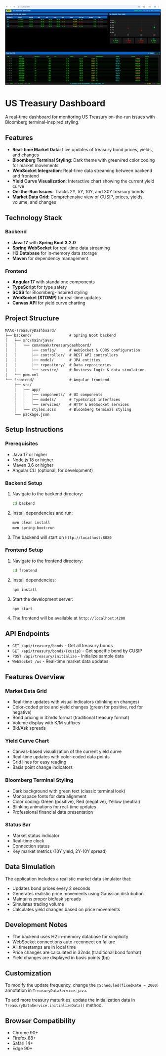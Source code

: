 ![MAAK-TreasuryDashboard](image.png)

# US Treasury Dashboard

A real-time dashboard for monitoring US Treasury on-the-run issues with Bloomberg terminal-inspired styling.

## Features

- **Real-time Market Data**: Live updates of treasury bond prices, yields, and changes
- **Bloomberg Terminal Styling**: Dark theme with green/red color coding for market movements
- **WebSocket Integration**: Real-time data streaming between backend and frontend
- **Yield Curve Visualization**: Interactive chart showing the current yield curve
- **On-the-Run Issues**: Tracks 2Y, 5Y, 10Y, and 30Y treasury bonds
- **Market Data Grid**: Comprehensive view of CUSIP, prices, yields, volume, and changes

## Technology Stack

### Backend
- **Java 17** with **Spring Boot 3.2.0**
- **Spring WebSocket** for real-time data streaming
- **H2 Database** for in-memory data storage
- **Maven** for dependency management

### Frontend
- **Angular 17** with standalone components
- **TypeScript** for type safety
- **SCSS** for Bloomberg-inspired styling
- **WebSocket (STOMP)** for real-time updates
- **Canvas API** for yield curve charting

## Project Structure

```
MAAK-TreasuryDashboard/
├── backend/                 # Spring Boot backend
│   ├── src/main/java/
│   │   └── com/maak/treasurydashboard/
│   │       ├── config/      # WebSocket & CORS configuration
│   │       ├── controller/  # REST API controllers
│   │       ├── model/       # JPA entities
│   │       ├── repository/  # Data repositories
│   │       └── service/     # Business logic & data simulation
│   └── pom.xml
└── frontend/                # Angular frontend
    ├── src/
    │   ├── app/
    │   │   ├── components/  # UI components
    │   │   ├── models/      # TypeScript interfaces
    │   │   └── services/    # HTTP & WebSocket services
    │   └── styles.scss      # Bloomberg terminal styling
    └── package.json
```

## Setup Instructions

### Prerequisites
- Java 17 or higher
- Node.js 18 or higher
- Maven 3.6 or higher
- Angular CLI (optional, for development)

### Backend Setup

1. Navigate to the backend directory:
   ```bash
   cd backend
   ```

2. Install dependencies and run:
   ```bash
   mvn clean install
   mvn spring-boot:run
   ```

3. The backend will start on `http://localhost:8080`

### Frontend Setup

1. Navigate to the frontend directory:
   ```bash
   cd frontend
   ```

2. Install dependencies:
   ```bash
   npm install
   ```

3. Start the development server:
   ```bash
   npm start
   ```

4. The frontend will be available at `http://localhost:4200`

## API Endpoints

- `GET /api/treasury/bonds` - Get all treasury bonds
- `GET /api/treasury/bonds/{cusip}` - Get specific bond by CUSIP
- `POST /api/treasury/initialize` - Initialize sample data
- `WebSocket /ws` - Real-time market data updates

## Features Overview

### Market Data Grid
- Real-time updates with visual indicators (blinking on changes)
- Color-coded price and yield changes (green for positive, red for negative)
- Bond pricing in 32nds format (traditional treasury format)
- Volume display with K/M suffixes
- Bid/Ask spreads

### Yield Curve Chart
- Canvas-based visualization of the current yield curve
- Real-time updates with color-coded data points
- Grid lines for easy reading
- Basis point change indicators

### Bloomberg Terminal Styling
- Dark background with green text (classic terminal look)
- Monospace fonts for data alignment
- Color coding: Green (positive), Red (negative), Yellow (neutral)
- Blinking animations for real-time updates
- Professional financial data presentation

### Status Bar
- Market status indicator
- Real-time clock
- Connection status
- Key market metrics (10Y yield, 2Y-10Y spread)

## Data Simulation

The application includes a realistic market data simulator that:
- Updates bond prices every 2 seconds
- Generates realistic price movements using Gaussian distribution
- Maintains proper bid/ask spreads
- Simulates trading volume
- Calculates yield changes based on price movements

## Development Notes

- The backend uses H2 in-memory database for simplicity
- WebSocket connections auto-reconnect on failure
- All timestamps are in local time
- Price changes are calculated in 32nds (traditional bond format)
- Yield changes are displayed in basis points (bp)

## Customization

To modify the update frequency, change the `@Scheduled(fixedRate = 2000)` annotation in `TreasuryDataService.java`.

To add more treasury maturities, update the initialization data in `TreasuryDataService.initializeData()` method.

## Browser Compatibility

- Chrome 90+
- Firefox 88+
- Safari 14+
- Edge 90+
